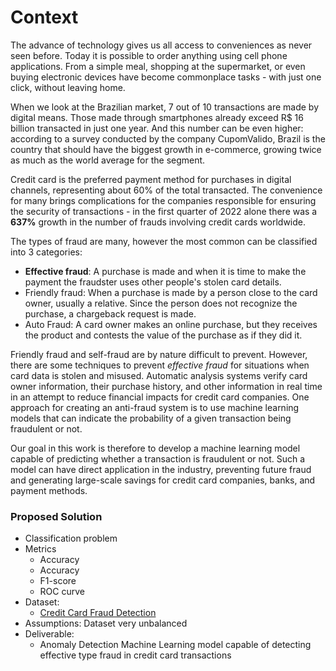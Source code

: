 # Context

The advance of technology gives us all access to conveniences as never seen before. Today it is possible to order anything using cell phone applications. From a simple meal, shopping at the supermarket, or even buying electronic devices have become commonplace tasks - with just one click, without leaving home. 

When we look at the Brazilian market, 7 out of 10 transactions are made by digital means. Those made through smartphones already exceed R$ 16 billion transacted in just one year. And this number can be even higher: according to a survey conducted by the company CupomValido, Brazil is the country that should have the biggest growth in e-commerce, growing twice as much as the world average for the segment.

Credit card is the preferred payment method for purchases in digital channels, representing about 60% of the total transacted. The convenience for many brings complications for the companies responsible for ensuring the security of transactions - in the first quarter of 2022 alone there was a **637%** growth in the number of frauds involving credit cards worldwide. 

The types of fraud are many, however the most common can be classified into 3 categories:

* **Effective fraud**: A purchase is made and when it is time to make the payment the fraudster uses other people's stolen card details. 
* Friendly fraud: When a purchase is made by a person close to the card owner, usually a relative. Since the person does not recognize the purchase, a chargeback request is made.
* Auto Fraud: A card owner makes an online purchase, but they receives the product and contests the value of the purchase as if they did it.

Friendly fraud and self-fraud are by nature difficult to prevent.  However, there are some techniques to prevent *effective fraud* for situations when card data is stolen and misused. Automatic analysis systems verify card owner information, their purchase history, and other information in real time in an attempt to reduce financial impacts for credit card companies. One approach for creating an anti-fraud system is to use machine learning models that can indicate the probability of a given transaction being fraudulent or not.

Our goal in this work is therefore to develop a machine learning model capable of predicting whether a transaction is fraudulent or not. Such a model can have direct application in the industry, preventing future fraud and generating large-scale savings for credit card companies, banks, and payment methods.

### Proposed Solution
* Classification problem
* Metrics 
    * Accuracy
    * Accuracy
    * F1-score
    * ROC curve
* Dataset: 
    * [Credit Card Fraud Detection](https://www.kaggle.com/datasets/mlg-ulb/creditcardfraud)
* Assumptions: Dataset very unbalanced
* Deliverable: 
    * Anomaly Detection Machine Learning model capable of detecting effective type fraud in credit card transactions
